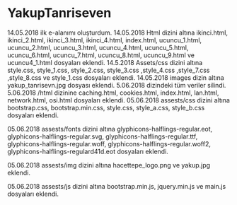# YakupTanriseven
14.05.2018 ilk e-alanımı oluşturdum.
14.05.2018 Html dizini altına ikinci.html, ikinci_2.html, ikinci_3.html, ikinci_4.html, index.html, ucuncu_1.html, ucuncu_2.html, ucuncu_3.html, ucuncu_4.html, ucuncu_5.html, ucuncu_6.html, ucuncu_7.html, ucuncu_8.html, ucuncu_9.html ve ucuncu4_1.html dosyaları eklendi.
14.5.2018 Assets/css dizini altına style.css, style_1.css, style_2.css, style_3.css ,style_4.css ,style_7.css ,style_8.css ve style_1.css dosyaları eklendi.
14.05.2018 images dizin altına yakup_tanrisevn.jpg dosyası eklendi.
5.06.2018 dizindeki tüm veriler silindi.
5.06.2018 /html dizinine caching.html, cookies.html, index.html, lan.html, network.html, osi.html dosyaları eklendi.
05.06.2018 assests/css dizini altına bootstrap.css, bootstrap.min.css, style.css, style_a.css, style_b.css dosyaları eklendi.

05.06.2018 assests/fonts dizini altına glyphicons-halflings-regular.eot, glyphicons-halflings-regular.svg, glyphicons-halflings-regular.ttf, glyphicons-halflings-regular.woff, glyphicons-halflings-regular.woff2, glyphicons-halflings-regulard41d.eot dosyaları eklendi.

05.06.2018 assests/img dizini altına hacettepe_logo.png ve yakup.jpg eklendi.

05.06.2018 assests/js dizini altına bootstrap.min.js, jquery.min.js ve main.js dosyaları eklendi.

